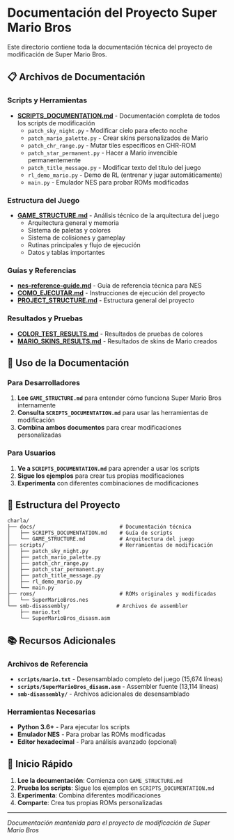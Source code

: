 # Documentación del Proyecto Super Mario Bros

Este directorio contiene toda la documentación técnica del proyecto de modificación de Super Mario Bros.

## 📋 Archivos de Documentación

### Scripts y Herramientas
- **[SCRIPTS_DOCUMENTATION.md](SCRIPTS_DOCUMENTATION.md)** - Documentación completa de todos los scripts de modificación
  - `patch_sky_night.py` - Modificar cielo para efecto noche
  - `patch_mario_palette.py` - Crear skins personalizados de Mario
  - `patch_chr_range.py` - Mutar tiles específicos en CHR-ROM
  - `patch_star_permanent.py` - Hacer a Mario invencible permanentemente
  - `patch_title_message.py` - Modificar texto del título del juego
  - `rl_demo_mario.py` - Demo de RL (entrenar y jugar automáticamente)
  - `main.py` - Emulador NES para probar ROMs modificadas

### Estructura del Juego
- **[GAME_STRUCTURE.md](GAME_STRUCTURE.md)** - Análisis técnico de la arquitectura del juego
  - Arquitectura general y memoria
  - Sistema de paletas y colores
  - Sistema de colisiones y gameplay
  - Rutinas principales y flujo de ejecución
  - Datos y tablas importantes

### Guías y Referencias
- **[nes-reference-guide.md](nes-reference-guide.md)** - Guía de referencia técnica para NES
- **[COMO_EJECUTAR.md](COMO_EJECUTAR.md)** - Instrucciones de ejecución del proyecto
- **[PROJECT_STRUCTURE.md](PROJECT_STRUCTURE.md)** - Estructura general del proyecto

### Resultados y Pruebas
- **[COLOR_TEST_RESULTS.md](COLOR_TEST_RESULTS.md)** - Resultados de pruebas de colores
- **[MARIO_SKINS_RESULTS.md](MARIO_SKINS_RESULTS.md)** - Resultados de skins de Mario creados

## 🎯 Uso de la Documentación

### Para Desarrolladores
1. **Lee `GAME_STRUCTURE.md`** para entender cómo funciona Super Mario Bros internamente
2. **Consulta `SCRIPTS_DOCUMENTATION.md`** para usar las herramientas de modificación
3. **Combina ambos documentos** para crear modificaciones personalizadas

### Para Usuarios
1. **Ve a `SCRIPTS_DOCUMENTATION.md`** para aprender a usar los scripts
2. **Sigue los ejemplos** para crear tus propias modificaciones
3. **Experimenta** con diferentes combinaciones de modificaciones

## 🔧 Estructura del Proyecto

```
charla/
├── docs/                           # Documentación técnica
│   ├── SCRIPTS_DOCUMENTATION.md    # Guía de scripts
│   └── GAME_STRUCTURE.md           # Arquitectura del juego
├── scripts/                        # Herramientas de modificación
│   ├── patch_sky_night.py
│   ├── patch_mario_palette.py
│   ├── patch_chr_range.py
│   ├── patch_star_permanent.py
│   ├── patch_title_message.py
│   ├── rl_demo_mario.py
│   └── main.py
├── roms/                           # ROMs originales y modificadas
│   └── SuperMarioBros.nes
└── smb-disassembly/               # Archivos de assembler
    ├── mario.txt
    └── SuperMarioBros_disasm.asm
```

## 📚 Recursos Adicionales

### Archivos de Referencia
- **`scripts/mario.txt`** - Desensamblado completo del juego (15,674 líneas)
- **`scripts/SuperMarioBros_disasm.asm`** - Assembler fuente (13,114 líneas)
- **`smb-disassembly/`** - Archivos adicionales de desensamblado

### Herramientas Necesarias
- **Python 3.6+** - Para ejecutar los scripts
- **Emulador NES** - Para probar las ROMs modificadas
- **Editor hexadecimal** - Para análisis avanzado (opcional)

## 🚀 Inicio Rápido

1. **Lee la documentación**: Comienza con `GAME_STRUCTURE.md`
2. **Prueba los scripts**: Sigue los ejemplos en `SCRIPTS_DOCUMENTATION.md`
3. **Experimenta**: Combina diferentes modificaciones
4. **Comparte**: Crea tus propias ROMs personalizadas

---

*Documentación mantenida para el proyecto de modificación de Super Mario Bros*